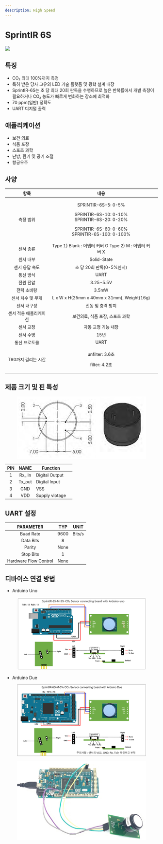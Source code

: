 ```yaml
---
description: High Speed
---
```


# SprintIR 6S

![](../../../.gitbook/assets/SprintIR\_main\_pic.jpg)

## 특징

* CO₂ 최대 100%까지 측정
* 특허 받은 당사 고유의 LED 기술 플랫폼 및 광학 설계 내장
* SprintIR-6S는 초 당 최대 20회 판독을 수행하므로 높은 반복률에서 개별 측정이 필요하거나 CO₂ 농도가 빠르게 변화하는 장소에 최적화
* 70 ppm(일반) 정확도
* UART 디지털 출력

## 애플리케이션

* 보건 의료
* 식품 포장
* 스포츠 과학
* 난방, 환기 및 공기 조절
* 항공우주

## 사양

<table><thead><tr><th align="center">항목</th><th align="center">내용</th><th data-hidden></th></tr></thead><tbody><tr><td align="center">측정 범위</td><td align="center"><p>SPRINTIR-6S-5: 0-5%</p><p>SPRINTIR-6S-10: 0-10%<br>SPRINTIR-6S-20: 0-20%</p><p>SPRINTIR-6S-60: 0-60%<br>SPRINTIR-6S-100: 0-100%</p></td><td></td></tr><tr><td align="center">센서 종류</td><td align="center">Type 1) Blank : 어댑터 커버 O Type 2) M : 어댑터 커버 X</td><td></td></tr><tr><td align="center">센서 내부</td><td align="center">Solid-State</td><td></td></tr><tr><td align="center">센서 응답 속도</td><td align="center">초 당 20회 판독(0-5%센서)</td><td></td></tr><tr><td align="center">통신 방식</td><td align="center">UART</td><td></td></tr><tr><td align="center">전원 전압</td><td align="center">3.25-5.5V</td><td></td></tr><tr><td align="center">전력 소비량</td><td align="center">3.5mW</td><td></td></tr><tr><td align="center">센서 치수 및 무게</td><td align="center">L x W x H(25mm x 40mm x 31mm), Weight(16g)</td><td></td></tr><tr><td align="center">센서 내구성</td><td align="center">진동 및 충격 방지</td><td></td></tr><tr><td align="center">센서 적용 애플리케이션</td><td align="center">보건의료, 식품 포장, 스포츠 과학</td><td></td></tr><tr><td align="center">센서 교정</td><td align="center">자동 교정 기능 내장</td><td></td></tr><tr><td align="center">센서 수명</td><td align="center">15년</td><td></td></tr><tr><td align="center">통신 프로토콜</td><td align="center">UART</td><td></td></tr><tr><td align="center">T90까지 걸리는 시간</td><td align="center"><p>unfilter: 3.6초</p><p>filter: 4.2초</p></td><td></td></tr></tbody></table>

## 제품 크기 및 핀 특성

<figure><img src="../../../.gitbook/assets/SprintIR-6S_pin.PNG" alt=""><figcaption></figcaption></figure>

<table><thead><tr><th align="center">PIN</th><th align="center">NAME</th><th>Function</th><th data-hidden></th></tr></thead><tbody><tr><td align="center">1</td><td align="center">Rx_ In</td><td>Digital Output</td><td></td></tr><tr><td align="center">2</td><td align="center">Tx_out</td><td>Digital Input</td><td></td></tr><tr><td align="center">3</td><td align="center">GND</td><td>VSS</td><td></td></tr><tr><td align="center">4</td><td align="center">VDD</td><td>Supply vlotage</td><td></td></tr></tbody></table>

## UART 설정

|       PARAMETER       |  TYP |  UNIT  |
| :-------------------: | :--: | :----: |
|       Buad Rate       | 9600 | Bits/s |
|       Data Bits       |   8  |        |
|         Parity        | None |        |
|       Stop Bits       |   1  |        |
| Hardware Flow Control | None |        |

## 디바이스 연결 방법

* Arduino Uno

<figure><img src="../../../.gitbook/assets/sprintir_with_aruduino.PNG" alt=""><figcaption></figcaption></figure>

* Arduino Due

<figure><img src="../../../.gitbook/assets/sprintir_6s_connecting_with_arduino_due.png" alt=""><figcaption></figcaption></figure>

<figure><img src="../../../.gitbook/assets/sprintir_6s_실사.jpg" alt=""><figcaption></figcaption></figure>
